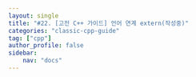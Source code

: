 ```yaml
---
layout: single
title: "#22. [고전 C++ 가이드] 언어 연계 extern(작성중)"
categories: "classic-cpp-guide"
tag: ["cpp"]
author_profile: false
sidebar: 
    nav: "docs"
---
```

